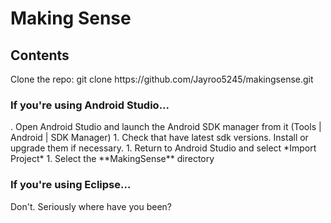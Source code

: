 <h1>Making Sense</h1>

<h2>Contents</h2>
Clone the repo: git clone https://github.com/Jayroo5245/makingsense.git
<h3>If you're using Android Studio...</h3>
. Open Android Studio and launch the Android SDK manager from it (Tools | Android | SDK Manager)
1. Check that have latest sdk versions. Install or upgrade them if necessary.
1. Return to Android Studio and select *Import Project*
1. Select the **MakingSense** directory

<h3>If you're using Eclipse...</h3>
Don't. Seriously where have you been?


